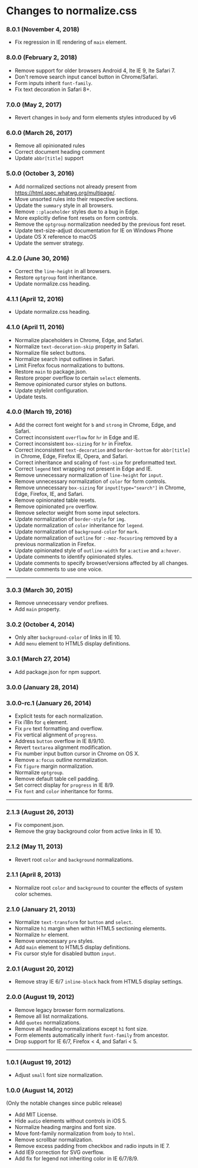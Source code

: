 # Changes to normalize.css

### 8.0.1 (November 4, 2018)

* Fix regression in IE rendering of `main` element.

### 8.0.0 (February 2, 2018)

* Remove support for older browsers Android 4, lte IE 9, lte Safari 7.
* Don't remove search input cancel button in Chrome/Safari.
* Form inputs inherit `font-family`.
* Fix text decoration in Safari 8+.

### 7.0.0 (May 2, 2017)

* Revert changes in `body` and form elements styles introduced by v6

### 6.0.0 (March 26, 2017)

* Remove all opinionated rules
* Correct document heading comment
* Update `abbr[title]` support

### 5.0.0 (October 3, 2016)

* Add normalized sections not already present from
  https://html.spec.whatwg.org/multipage/.
* Move unsorted rules into their respective sections.
* Update the `summary` style in all browsers.
* Remove `::placeholder` styles due to a bug in Edge.
* More explicitly define font resets on form controls.
* Remove the `optgroup` normalization needed by the previous font reset.
* Update text-size-adjust documentation for IE on Windows Phone
* Update OS X reference to macOS
* Update the semver strategy.

### 4.2.0 (June 30, 2016)

* Correct the `line-height` in all browsers.
* Restore `optgroup` font inheritance.
* Update normalize.css heading.

### 4.1.1 (April 12, 2016)

* Update normalize.css heading.

### 4.1.0 (April 11, 2016)

* Normalize placeholders in Chrome, Edge, and Safari.
* Normalize `text-decoration-skip` property in Safari.
* Normalize file select buttons.
* Normalize search input outlines in Safari.
* Limit Firefox focus normalizations to buttons.
* Restore `main` to package.json.
* Restore proper overflow to certain `select` elements.
* Remove opinionated cursor styles on buttons.
* Update stylelint configuration.
* Update tests.

### 4.0.0 (March 19, 2016)

* Add the correct font weight for `b` and `strong` in Chrome, Edge, and Safari.
* Correct inconsistent `overflow` for `hr` in Edge and IE.
* Correct inconsistent `box-sizing` for `hr` in Firefox.
* Correct inconsistent `text-decoration` and `border-bottom` for `abbr[title]`
  in Chrome, Edge, Firefox IE, Opera, and Safari.
* Correct inheritance and scaling of `font-size` for preformatted text.
* Correct `legend` text wrapping not present in Edge and IE.
* Remove unnecessary normalization of `line-height` for `input`.
* Remove unnecessary normalization of `color` for form controls.
* Remove unnecessary `box-sizing` for `input[type="search"]` in Chrome, Edge,
  Firefox, IE, and Safari.
* Remove opinionated table resets.
* Remove opinionated `pre` overflow.
* Remove selector weight from some input selectors.
* Update normalization of `border-style` for `img`.
* Update normalization of `color` inheritance for `legend`.
* Update normalization of `background-color` for `mark`.
* Update normalization of `outline` for `:-moz-focusring` removed by a previous
  normalization in Firefox.
* Update opinionated style of `outline-width` for `a:active` and `a:hover`.
* Update comments to identify opinionated styles.
* Update comments to specify browser/versions affected by all changes.
* Update comments to use one voice.

---

### 3.0.3 (March 30, 2015)

* Remove unnecessary vendor prefixes.
* Add `main` property.

### 3.0.2 (October 4, 2014)

* Only alter `background-color` of links in IE 10.
* Add `menu` element to HTML5 display definitions.

### 3.0.1 (March 27, 2014)

* Add package.json for npm support.

### 3.0.0 (January 28, 2014)

### 3.0.0-rc.1 (January 26, 2014)

* Explicit tests for each normalization.
* Fix i18n for `q` element.
* Fix `pre` text formatting and overflow.
* Fix vertical alignment of `progress`.
* Address `button` overflow in IE 8/9/10.
* Revert `textarea` alignment modification.
* Fix number input button cursor in Chrome on OS X.
* Remove `a:focus` outline normalization.
* Fix `figure` margin normalization.
* Normalize `optgroup`.
* Remove default table cell padding.
* Set correct display for `progress` in IE 8/9.
* Fix `font` and `color` inheritance for forms.

---

### 2.1.3 (August 26, 2013)

* Fix component.json.
* Remove the gray background color from active links in IE 10.

### 2.1.2 (May 11, 2013)

* Revert root `color` and `background` normalizations.

### 2.1.1 (April 8, 2013)

* Normalize root `color` and `background` to counter the effects of system
  color schemes.

### 2.1.0 (January 21, 2013)

* Normalize `text-transform` for `button` and `select`.
* Normalize `h1` margin when within HTML5 sectioning elements.
* Normalize `hr` element.
* Remove unnecessary `pre` styles.
* Add `main` element to HTML5 display definitions.
* Fix cursor style for disabled button `input`.

### 2.0.1 (August 20, 2012)

* Remove stray IE 6/7 `inline-block` hack from HTML5 display settings.

### 2.0.0 (August 19, 2012)

* Remove legacy browser form normalizations.
* Remove all list normalizations.
* Add `quotes` normalizations.
* Remove all heading normalizations except `h1` font size.
* Form elements automatically inherit `font-family` from ancestor.
* Drop support for IE 6/7, Firefox < 4, and Safari < 5.

---

### 1.0.1 (August 19, 2012)

* Adjust `small` font size normalization.

### 1.0.0 (August 14, 2012)

(Only the notable changes since public release)

* Add MIT License.
* Hide `audio` elements without controls in iOS 5.
* Normalize heading margins and font size.
* Move font-family normalization from `body` to `html`.
* Remove scrollbar normalization.
* Remove excess padding from checkbox and radio inputs in IE 7.
* Add IE9 correction for SVG overflow.
* Add fix for legend not inheriting color in IE 6/7/8/9.
